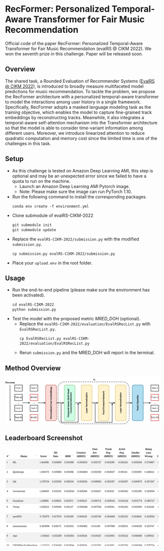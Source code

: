 # RecFormer: Personalized Temporal-Aware Transformer for Fair Music Recommendation
Official code of the paper RecFormer: Personalized Temporal-Aware Transformer for Fair Music Recommendation (evalRS @ CIKM 2022). 
We won the seventh prize in this challenge.
Paper will be released soon.

## Overview
The shared task, a Rounded Evaluation of Recommender Systems ([EvalRS @ CIKM 2022](https://github.com/RecList/evalRS-CIKM-2022)), is introduced to broadly measure multifaceted model predictions for music recommendation.
To tackle the problem, we propose the RecFormer architecture with a personalized temporal-aware transformer to model the interactions among user history in a single framework.
Specifically, RecFormer adopts a masked language modeling task as the training objective, which enables the model to capture fine-grained track embeddings by reconstructing tracks.
Meanwhile, it also integrates a temporal-aware self-attention mechanism into the Transformer architecture so that the model is able to consider time-variant information among different users.
Moreover, we introduce linearized attention to reduce quadratic computation and memory cost since the limited time is one of the challenges in this task.
## Setup
- As this challenge is tested on Amazon Deep Learning AMI, this step is optional and may be an unexpected error since we failed to have a quota to run on the machine.
    - Launch an Amazon Deep Learning AMI Pytorch image.
    - Note: Please make sure the image can run PyTorch 1.10.
- Run the following command to install the corresponding packages.
    ```=script
    conda env create -f environment.yml
    ```
- Clone submodule of evalRS-CIKM-2022
    ```=script
    git submodule init 
    git submodule update
    ```
- Replace the `evalRS-CIKM-2022/submission.py` with the modified `submission.py`.
    ```=script
    cp submission.py evalRS-CIKM-2022/submission.py
    ```
- Place your `upload.env` in the root folder.

## Usage
- Run the end-to-end pipeline (please make sure the environment has been activated).
    ```=script
    cd evalRS-CIKM-2022
    python submission.py
    ```
- Test the model with the proposed metric *MRED_DOH* (optional).
    - Replace the `evalRS-CIKM-2022/evaluation/EvalRSRecList.py` with `EvalRSRecList.py`.
        ```
        cp EvalRSRecList.py evalRS-CIKM-2022/evaluation/EvalRSRecList.py
        ```
    - Rerun `submission.py` and the MRED_DOH will report in the terminal.

## Method Overview
<div align="left">
<img src="method.png"/>
</div>

## Leaderboard Screenshot
<div align="left">
<img src="leaderboard.png"/>
</div>
